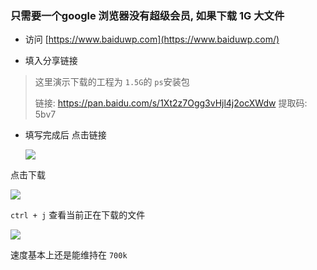 ### 只需要一个google 浏览器没有超级会员, 如果下载 1G 大文件

- 访问 [https://www.baiduwp.com](https://www.baiduwp.com/)

- 填入分享链接

> 这里演示下载的工程为 `1.5G`的 `ps`安装包
>
> 链接: https://pan.baidu.com/s/1Xt2z7Ogg3vHjl4j2ocXWdw 提取码: 5bv7

- 填写完成后 点击链接

  ![](http://images.atomblogs.com/20190928153722.png)

  

点击下载

![](http://images.atomblogs.com/20190928153802.png)



`ctrl + j` 查看当前正在下载的文件

![](http://images.atomblogs.com/20190928154003.png)



速度基本上还是能维持在 `700k`
